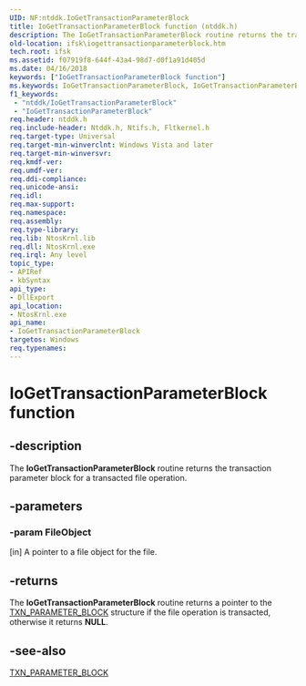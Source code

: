 ```yaml
---
UID: NF:ntddk.IoGetTransactionParameterBlock
title: IoGetTransactionParameterBlock function (ntddk.h)
description: The IoGetTransactionParameterBlock routine returns the transaction parameter block for a transacted file operation.
old-location: ifsk\iogettransactionparameterblock.htm
tech.root: ifsk
ms.assetid: f07919f8-644f-43a4-98d7-d0f1a91d405d
ms.date: 04/16/2018
keywords: ["IoGetTransactionParameterBlock function"]
ms.keywords: IoGetTransactionParameterBlock, IoGetTransactionParameterBlock routine [Installable File System Drivers], ifsk.iogettransactionparameterblock, ioref_4bce32be-89e0-4b69-9e44-a4b619588c79.xml, ntddk/IoGetTransactionParameterBlock
f1_keywords:
 - "ntddk/IoGetTransactionParameterBlock"
 - "IoGetTransactionParameterBlock"
req.header: ntddk.h
req.include-header: Ntddk.h, Ntifs.h, Fltkernel.h
req.target-type: Universal
req.target-min-winverclnt: Windows Vista and later
req.target-min-winversvr: 
req.kmdf-ver: 
req.umdf-ver: 
req.ddi-compliance: 
req.unicode-ansi: 
req.idl: 
req.max-support: 
req.namespace: 
req.assembly: 
req.type-library: 
req.lib: NtosKrnl.lib
req.dll: NtosKrnl.exe
req.irql: Any level
topic_type:
- APIRef
- kbSyntax
api_type:
- DllExport
api_location:
- NtosKrnl.exe
api_name:
- IoGetTransactionParameterBlock
targetos: Windows
req.typenames: 
---
```


# IoGetTransactionParameterBlock function


## -description


The <b>IoGetTransactionParameterBlock</b> routine returns the transaction parameter block for a transacted file operation. 


## -parameters




### -param FileObject 
[in]
A pointer to a file object for the file. 


## -returns



The <b>IoGetTransactionParameterBlock</b> routine returns a pointer to the <a href="https://docs.microsoft.com/windows-hardware/drivers/ddi/ntddk/ns-ntddk-_txn_parameter_block">TXN_PARAMETER_BLOCK</a> structure if the file operation is transacted, otherwise it returns <b>NULL</b>. 




## -see-also




<a href="https://docs.microsoft.com/windows-hardware/drivers/ddi/ntddk/ns-ntddk-_txn_parameter_block">TXN_PARAMETER_BLOCK</a>
 

 

